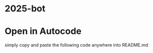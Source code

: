 # 2025-bot
Open in Autocode
================
simply copy and paste the following code anywhere into README.md

[<img  data-src="https://deploy.stdlib.com/static/images/deploy.svg" width="192">](https://deploy.stdlib.com/)
